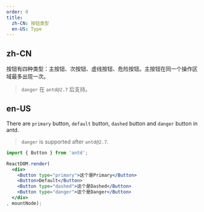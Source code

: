 ```yaml
---
order: 0
title:
  zh-CN: 按钮类型
  en-US: Type
---
```


## zh-CN

按钮有四种类型：主按钮、次按钮、虚线按钮、危险按钮。主按钮在同一个操作区域最多出现一次。

> `danger` 在 `antd@2.7` 后支持。

## en-US

There are `primary` button, `default` button, `dashed` button and `danger` button in antd.

> `danger` is supported after `antd@2.7`.

````jsx
import { Button } from 'antd';

ReactDOM.render(
  <div>
    <Button type="primary">这个是Primary</Button>
    <Button>Default</Button>
    <Button type="dashed">这个是Dashed</Button>
    <Button type="danger">这个是Danger</Button>
  </div>
, mountNode);
````
